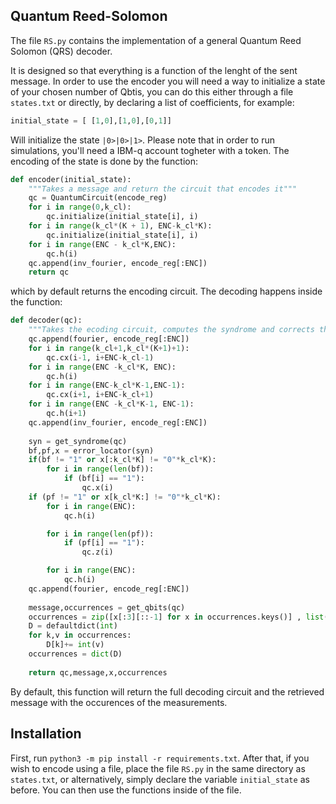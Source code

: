 ## Quantum Reed-Solomon 
The file `RS.py` contains the implementation of a general Quantum Reed Solomon (QRS) decoder.
  
It is designed so that everything is a function of the lenght of the sent message. In order to use the encoder you will need a way to initialize a state of your chosen number of Qbtis, you can do this either through a file `states.txt` or directly, by declaring a list of coefficients, for example:

```python
initial_state = [ [1,0],[1,0],[0,1]]
```
Will initialize the state `|0>|0>|1>`. Please note that in order to run simulations, you'll need a IBM-q account togheter with a token. The encoding of the state is done by the function:

```python
def encoder(initial_state):
    """Takes a message and return the circuit that encodes it"""
    qc = QuantumCircuit(encode_reg)
    for i in range(0,k_cl):
        qc.initialize(initial_state[i], i) 
    for i in range(k_cl*(K + 1), ENC-k_cl*K):
        qc.initialize(initial_state[i], i)
    for i in range(ENC - k_cl*K,ENC):
        qc.h(i)
    qc.append(inv_fourier, encode_reg[:ENC])
    return qc
```
which by default returns the encoding circuit. The decoding happens inside the function:

```python
def decoder(qc):
    """Takes the ecoding circuit, computes the syndrome and corrects the message"""
    qc.append(fourier, encode_reg[:ENC])
    for i in range(k_cl+1,k_cl*(K+1)+1):
        qc.cx(i-1, i+ENC-k_cl-1)
    for i in range(ENC -k_cl*K, ENC):
        qc.h(i)
    for i in range(ENC-k_cl*K-1,ENC-1):
        qc.cx(i+1, i+ENC-k_cl+1)
    for i in range(ENC -k_cl*K-1, ENC-1):
        qc.h(i+1)
    qc.append(inv_fourier, encode_reg[:ENC])
 
    syn = get_syndrome(qc)
    bf,pf,x = error_locator(syn)
    if(bf != "1" or x[:k_cl*K] != "0"*k_cl*K):
        for i in range(len(bf)):
            if (bf[i] == "1"):
                qc.x(i)
    if (pf != "1" or x[k_cl*K:] != "0"*k_cl*K):
        for i in range(ENC):
            qc.h(i)

        for i in range(len(pf)):
            if (pf[i] == "1"):
                qc.z(i)

        for i in range(ENC):
            qc.h(i)
    qc.append(fourier, encode_reg[:ENC])
    
    message,occurrences = get_qbits(qc)
    occurrences = zip([x[:3][::-1] for x in occurrences.keys()] , list(occurrences.values()))
    D = defaultdict(int)
    for k,v in occurrences:
        D[k]+= int(v)
    occurrences = dict(D)
    
    return qc,message,x,occurrences
```
By default, this function will return the full decoding circuit and the retrieved message with the occurences of the measurements.  

## Installation
First, run `python3 -m pip install -r requirements.txt`. After that, if you wish to encode using a file, place the file `RS.py` in the same directory as `states.txt`, or alternatively, simply declare the variable `initial_state` as before. You can then use the functions inside of the file.
